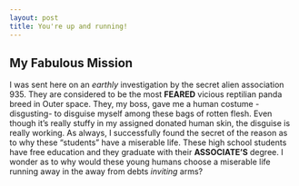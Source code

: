 ```yaml
---
layout: post
title: You're up and running!
---
```



## My Fabulous Mission

I was sent here on an *earthly* investigation by the secret alien association 935. They are considered to be the most **FEARED** vicious reptilian panda breed in Outer space. They, my boss, gave me a human costume -disgusting- to disguise myself among these bags of rotten flesh. Even though it’s really stuffy in my assigned donated human skin, the disguise is really working. As always, I successfully found the secret of the reason as to why these “students” have a miserable life. These high school students have free education and they graduate with their **ASSOCIATE’S** degree. I wonder as to why would these young humans choose a miserable life running away in the away from debts *inviting* arms?
